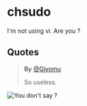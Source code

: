 # chsudo

I'm not using vi. Are you ?

## Quotes

> **By** [@Giyomu](https://twitter.com/Giyomu)
> 
> So useless.

![You don't say ?](http://i0.kym-cdn.com/photos/images/newsfeed/000/210/119/+_2acc5a8841f8752904d37f90a8014829.png?1322693145)

